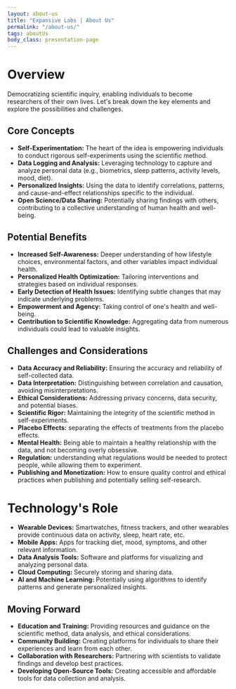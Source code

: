 ```yaml
---
layout: about-us
title: "Expansive Labs | About Us"
permalink: "/about-us/"
tags: aboutUs
body_class: presentation-page
---
```

# Overview
Democratizing scientific inquiry, enabling individuals to become researchers of their own lives. Let's break down the key elements and explore the possibilities and challenges.

## Core Concepts

* **Self-Experimentation:** The heart of the idea is empowering individuals to conduct rigorous self-experiments using the scientific method.
* **Data Logging and Analysis:** Leveraging technology to capture and analyze personal data (e.g., biometrics, sleep patterns, activity levels, mood, diet).
* **Personalized Insights:** Using the data to identify correlations, patterns, and cause-and-effect relationships specific to the individual.
* **Open Science/Data Sharing:** Potentially sharing findings with others, contributing to a collective understanding of human health and well-being.

## Potential Benefits
* **Increased Self-Awareness:** Deeper understanding of how lifestyle choices, environmental factors, and other variables impact individual health.
* **Personalized Health Optimization:** Tailoring interventions and strategies based on individual responses.
* **Early Detection of Health Issues:** Identifying subtle changes that may indicate underlying problems.
* **Empowerment and Agency:** Taking control of one's health and well-being.
* **Contribution to Scientific Knowledge:** Aggregating data from numerous individuals could lead to valuable insights.

## Challenges and Considerations
* **Data Accuracy and Reliability:** Ensuring the accuracy and reliability of self-collected data.
* **Data Interpretation:** Distinguishing between correlation and causation, avoiding misinterpretations.
* **Ethical Considerations:** Addressing privacy concerns, data security, and potential biases.
* **Scientific Rigor:** Maintaining the integrity of the scientific method in self-experiments.
* **Placebo Effects:** separating the effects of treatments from the placebo effects.
* **Mental Health:** Being able to maintain a healthy relationship with the data, and not becoming overly obsessive.
* **Regulation:** understanding what regulations would be needed to protect people, while allowing them to experiment.
* **Publishing and Monetization:** How to ensure quality control and ethical practices when publishing and potentially selling self-research.

# Technology's Role
* **Wearable Devices:** Smartwatches, fitness trackers, and other wearables provide continuous data on activity, sleep, heart rate, etc.
* **Mobile Apps:** Apps for tracking diet, mood, symptoms, and other relevant information.
* **Data Analysis Tools:** Software and platforms for visualizing and analyzing personal data.
* **Cloud Computing:** Securely storing and sharing data.
* **AI and Machine Learning:** Potentially using algorithms to identify patterns and generate personalized insights.

## Moving Forward
* **Education and Training:** Providing resources and guidance on the scientific method, data analysis, and ethical considerations.
* **Community Building:** Creating platforms for individuals to share their experiences and learn from each other.
* **Collaboration with Researchers:** Partnering with scientists to validate findings and develop best practices.
* **Developing Open-Source Tools:** Creating accessible and affordable tools for data collection and analysis.